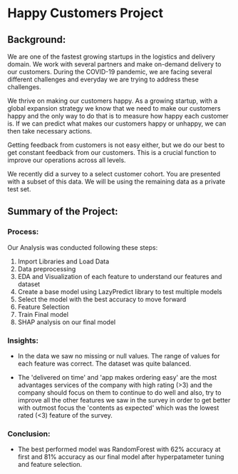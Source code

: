 # Happy Customers Project

## Background:

We are one of the fastest growing startups in the logistics and delivery domain. We work with several partners and make on-demand delivery to our customers. During the COVID-19 pandemic, we are facing several different challenges and everyday we are trying to address these challenges.

We thrive on making our customers happy. As a growing startup, with a global expansion strategy we know that we need to make our customers happy and the only way to do that is to measure how happy each customer is. If we can predict what makes our customers happy or unhappy, we can then take necessary actions.

Getting feedback from customers is not easy either, but we do our best to get constant feedback from our customers. This is a crucial function to improve our operations across all levels.

We recently did a survey to a select customer cohort. You are presented with a subset of this data. We will be using the remaining data as a private test set.

## Summary of the Project:

### Process:
Our Analysis was conducted following these steps:

1) Import Libraries and Load Data
2) Data preprocessing
3) EDA and Visualization of each feature to understand our features and dataset
4) Create a base model using LazyPredict library to test multiple models
5) Select the model with the best accuracy to move forward
6) Feature Selection
7) Train Final model
8) SHAP analysis on our final model

### Insights:
* In the data we saw no missing or null values. The range of values for each feature was correct. The dataset was quite balanced.

* The 'delivered on time' and 'app makes ordering easy' are the most advantages services of the company with high rating (>3) and the company should focus on them to continue to do well and also,
try to improve all the other features we saw in the survey in order to get better with outmost focus the 'contents as expected' which was the lowest rated (<3) feature of the survey.

### Conclusion:
* The best performed model was RandomForest with 62% accuracy at first and 81% accuracy as our final model after hyperpatameter tuning and feature selection.
